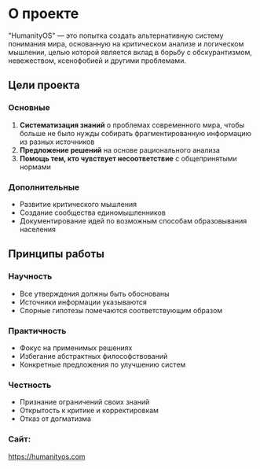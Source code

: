 # О проекте

"HumanityOS" — это попытка создать альтернативную систему понимания мира, основанную на критическом анализе и логическом мышлении, целью которой является вклад в борьбу с обскурантизмом, невежеством, ксенофобией и другими проблемами.

## Цели проекта

### Основные
1. **Систематизация знаний** о проблемах современного мира, чтобы больше не было нужды собирать фрагментированную информацию из разных источников
2. **Предложение решений** на основе рационального анализа
3. **Помощь тем, кто чувствует несоответствие** с общепринятыми нормами

### Дополнительные
- Развитие критического мышления
- Создание сообщества единомышленников
- Документирование идей по возможным способам образовывания населения

## Принципы работы

### Научность
- Все утверждения должны быть обоснованы
- Источники информации указываются
- Спорные гипотезы помечаются соответствующим образом

### Практичность
- Фокус на применимых решениях
- Избегание абстрактных философствований
- Конкретные предложения по улучшению систем

### Честность
- Признание ограничений своих знаний
- Открытость к критике и корректировкам
- Отказ от догматизма


### Сайт:
https://humanityos.com